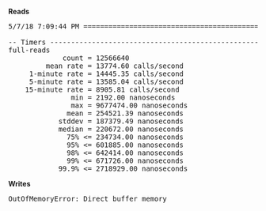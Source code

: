 **Reads**
<pre>
5/7/18 7:09:44 PM ==============================================================

-- Timers ----------------------------------------------------------------------
full-reads
             count = 12566640
         mean rate = 13774.60 calls/second
     1-minute rate = 14445.35 calls/second
     5-minute rate = 13585.04 calls/second
    15-minute rate = 8905.81 calls/second
               min = 2192.00 nanoseconds
               max = 9677474.00 nanoseconds
              mean = 254521.39 nanoseconds
            stddev = 187379.49 nanoseconds
            median = 220672.00 nanoseconds
              75% <= 234734.00 nanoseconds
              95% <= 601885.00 nanoseconds
              98% <= 642414.00 nanoseconds
              99% <= 671726.00 nanoseconds
            99.9% <= 2718929.00 nanoseconds
</pre>

**Writes**
<pre>
OutOfMemoryError: Direct buffer memory
</pre>